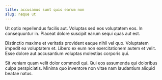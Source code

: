 ```yaml
---
title: accusamus sunt quis earum non
slug: neque ut
---
```


Ut optio repellendus facilis aut. Voluptas sed eos voluptatem eos. In consequuntur in. Placeat dolore suscipit earum sequi quas aut est.

Distinctio maxime et veritatis provident eaque nihil vel quo. Voluptatem impedit ea voluptatem et. Libero ex eum non exercitationem autem et velit. Esse dolore aut accusantium voluptas molestias corporis qui.

Sit veniam quam velit dolor commodi qui. Qui eos assumenda qui doloribus culpa perspiciatis. Minima quo inventore non vitae nam laudantium aliquid beatae natus.

